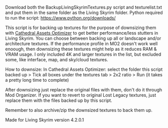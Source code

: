Download both the BackupLivingSkyrimTextures.py script and texturelist.txt and put them in the same folder as the Living Skyrim folder.
Python required to run the script: https://www.python.org/downloads/

This script is for backing up textures for the purpose of downsizing them with [Cathedral Assets Optimizer](https://www.nexusmods.com/skyrimspecialedition/mods/23316) to get better performance/less stutters in Living Skyrim. You can choose between backing up all or landscape and/or architecture textures. If the performance profile in MO2 doesn't work well enoough, then downsizing these textures might help as it reduces RAM & VRAM usage. I only included 4K and larger textures in the list, but excluded some, like interface, map, and sky/cloud textures.

How to downsize:
In Cathedral Assets Optimizer: select the folder this script backed up > Tick all boxes under the textures tab > 2x2 ratio > Run (it takes a pretty long time to complete)

After downsizing just replace the original files with them, don't do it through Mod Organizer. If you want to revert to original Lost Legacy textures, just replace them with the files backed up by this script.

Remember to also archive/zip the downsized textures to back them up.

Made for Living Skyrim version 4.2.0.1
